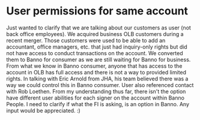 
# User permissions for same account

Just wanted to clarify that we are talking about our customers as user (not back office employees).  We acquired business OLB customers during a recent merger.  Those customers were used to be able to add an accountant, office managers, etc. that just had inquiry-only rights but did not have access to conduct transactions on the account.  We converted them to Banno for consumer as we are still waiting for Banno for business.  From what we know in Banno consumer, anyone that has access to the account in OLB has full access and there is not a way to provided limited rights.  In talking with Eric Arnold from JHA, his team believed there was a way we could control this in Banno consumer.
User also referenced contact with Rob Loethen.
From my understanding thus far, there isn't the option have different user abilities for each signer on the account within Banno People.
I need to clarify if what the FI is asking, is an option in Banno. Any input would be appreciated. :)

        